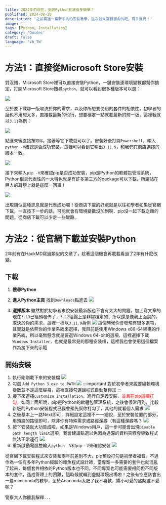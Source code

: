 ```yaml
---
title: 2024年的現在，安裝Python到底有多簡單？
published: 2024-08-29
description: '之前寫過一篇新手向的安裝教學，這次就來寫寶寶向的吧，有手就行！'
image: ''
tags: [Python, Installation]
category: 'Guides'
draft: false 
language: 'zh_TW'
---
```


# 方法1：直接從Microsoft Store安裝

對沒錯，Microsoft Store裡可以直接安裝Python，一鍵安裝連環境變數都幫你搞定，打開Microsoft Store搜尋`python`，就可以看到很多種版本可以選：

![](1.png)

至於要下載哪一版取決於你的需求，以及你所想要使用的套件的相依性，初學者的話也不用想太多，直接載最新的也行，想要穩定一點就載最新的前一版，這裡我就以`3.11`為例：

![](2.png)

點進來後直接按`取得`，接著等它下載就可以了。安裝好後打開`Powershell`，輸入`python -V`確認是否成功安裝，這裡可以看到它輸出`3.11.9`，和我們在商店選擇的版本一致。

![](3.png)

接下來輸入`pip -V`來確認pip是否成功安裝，pip是Python的軟體包管理系統，Python很具代表性的一大特色就是有許多第三方的package可以下載，所謂站在巨人的肩膀上就是這麼一回事！

![](4.png)

出現類似這種訊息就是代表成功囉！從商店下載的好處就是以往初學者如果從官網下載，一直按下一步的話，可能就會有環境變數沒加到啊、pip沒一起下載之類的問題，從商店下載可以少走一些彎路。

# 方法2：從官網下載並安裝Python

2年前有在HackMD寫過類似的文章了，趁著這個機會再載載看過了2年有什麼改變。

## 下載

1. **搜尋Python**

2. **進入Python主頁** 找到`Downloads`點進去
![](5.png)

3. **選擇版本** 雖然對於初學者來說安裝最新版也不會有太大的問題，加上寫文章的現在`3.13`已經預發佈了，`3.12`理論上是非常穩定的，所以還是像我上面說的，取決於你的需求，這裡一樣以`3.11.9`為例
![](6.png)
這個時候你會發現有很多選項，其實就是依照你的作業系統來選擇，我目前是使用Windows x86-64架構的作業系統，所以毫無懸念就是要選Windows 64-bit的選項，這裡選擇下載`Windows Installer`，也就是最常見的那種安裝檔，這裡我也會使用這個檔案作為接下來的示範

## 開始安裝

1. 執行剛剛載下來的安裝檔
![](7.png)
2. 勾選 `Add Python 3.exe to PATH`
![](8.png)
:::important
對於初學者來說要編輯環境變數並不是這麼容易，這裡直接勾選讓程式自動幫你加
:::
3. 接下來選擇`Customize installation`，進行自定義安裝，<font color = red>並且在pip這欄打勾</font>，如同上面所說，pip是Python的軟體包管理系統，之後會很常用到，比較新版的Python安裝程式已經會預先幫你打勾了，其他的就看個人需求
![](9.png)
4. 之後基本上一路Next即可，詳細設定這裡不一一細說，至於安裝位置的部分，用預設的路徑即可，除非你有特殊需求或路徑潔癖（有這種潔癖嗎？
![](10.png)
5. 按下安裝就大功告成啦，如果是Windows用戶，這一步可能會出現`Disable path length limit`選項，我會建議點選以免因為過深的資料夾嵌套導致程式無法正常運行
![](11.png)
6. 重新啟動電腦並輸入`python -V`和`pip -V`來確認安裝
![](12.png)

從官網下載安裝程式來安裝和兩年前差別不大，pip預設打勾是初學者福音。不過作為一個有多年Python經驗的雜魚程式設計師，當專案一多需要的套件也就混亂了起來，每個套件相依的Python版本也不同，不同專案也可能需要相同但不同版本的套件，造成管理上的困難，這時候就輪到虛擬環境出場啦！之後有空應該會出一篇miniconda的教學，至於Anaconda太肥了我不喜歡，嬌小可愛的酪梨誰不愛呢？

警察大人你聽我解釋．．．
